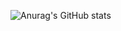 ![Anurag's GitHub stats](https://github-readme-stats.vercel.app/api?username=junpyooh&show_icons=true&theme=highcontrast)
